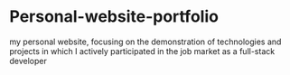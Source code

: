 # Personal-website-portfolio
 my personal website, focusing on the demonstration of technologies and projects in which I actively participated in the job market as a full-stack developer
